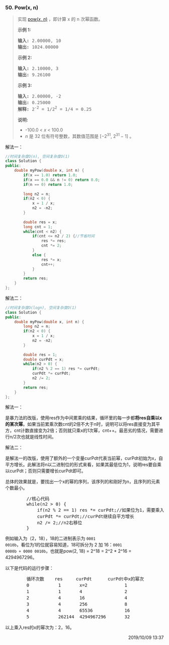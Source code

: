 ### 50. Pow(x, n)

> <div class="content__2ebE"><p>实现&nbsp;<a href="https://www.cplusplus.com/reference/valarray/pow/">pow(<em>x</em>, <em>n</em>)</a>&nbsp;，即计算 x 的 n 次幂函数。</p>
> 
> <p><strong>示例 1:</strong></p>
> 
> <pre><strong>输入:</strong> 2.00000, 10
> <strong>输出:</strong> 1024.00000
> </pre>
> 
> <p><strong>示例&nbsp;2:</strong></p>
> 
> <pre><strong>输入:</strong> 2.10000, 3
> <strong>输出:</strong> 9.26100
> </pre>
> 
> <p><strong>示例&nbsp;3:</strong></p>
> 
> <pre><strong>输入:</strong> 2.00000, -2
> <strong>输出:</strong> 0.25000
> <strong>解释:</strong> 2<sup>-2</sup> = 1/2<sup>2</sup> = 1/4 = 0.25</pre>
> 
> <p><strong>说明:</strong></p>
> 
> <ul>
> 	<li>-100.0 &lt;&nbsp;<em>x</em>&nbsp;&lt; 100.0</li>
> 	<li><em>n</em>&nbsp;是 32 位有符号整数，其数值范围是&nbsp;[−2<sup>31</sup>,&nbsp;2<sup>31&nbsp;</sup>− 1] 。</li>
> </ul>
> </div>

解法一：
```cpp
//时间复杂度O(n), 空间复杂度O(1)
class Solution {
public:
    double myPow(double x, int n) {
        if(x == 1.0) return 1.0;
        if(x == 0.0 && n != 0) return 0.0;
        if(n == 0) return 1.0;
        
        long n2 = n;
        if(n2 < 0) {
            x = 1 / x;
            n2 = -n2;
        }
        
        double res = x;
        long cnt = 1;
        while(cnt < n2) {
            if(cnt <= n2 / 2) {//节省时间
                res *= res;
                cnt *= 2;
            }
            else {
                res *= x;
                cnt++;
            }
        }
        return res;
    }
};
```

解法二：
```cpp
//时间复杂度O(logn), 空间复杂度O(1)
class Solution {
public:
    double myPow(double x, int n) {
        long n2 = n;
        if(n2 < 0) {
            x = 1 / x;
            n2 = -n2;
        }
        
        double res = 1;
        double curPdt = x;
        while(n2 > 0) {
            if(n2 % 2 == 1) res *= curPdt;
            curPdt *= curPdt;
            n2 /= 2;
        }
        return res;
    }
};
```

解法一：

是暴力法的改版，使用res作为中间累乘的结果，循环里的每一步都**将res自乘以x的某次幂**。如果当前累乘次数cnt的2倍不大于n时，说明可以将res直接变为其平方，cnt计数直接变为2倍；否则就只乘x的1次幂，cnt++。最恶劣的情况，需要进行n/2次也就是线性时间。

解法二：

是解法一的改版，使用了额外的一个变量curPdt代表当前幂，curPdt初始为x，自平方增长。此解法将n以二进制位的形式来看，如果其最低位为1，说明res要自乘以curPdt；否则只需要增长curPdt即可。

总体的效果就是，要找出一个x的幂的序列，该序列的和刚好为n，且序列的元素个数最小。
<pre>
        //核心代码
        while(n2 > 0) {
            if(n2 % 2 == 1) res *= curPdt;//如果位为1，需要乘入res
            curPdt *= curPdt;//curPdt继续自平方增长
            n2 /= 2;//n2右移位
        }
</pre>
例如输入为（2，18），18的二进制表示为 <code>0001 0010b</code>，看位为1的位就容易知道，18可拆分为 2 加 16：<code>0001 0000b + 0000 0010b</code>，也就是pow(2, 18) = 2^18 = 2^2 * 2^16 = 4294967296。

以下是代码的运行步骤：
<pre>
        循环次数    res     curPdt      curPdt中x的幂次              n2
        0           1       x=2              1                  18（0）
        1           1       4                2                  9（1）
        2           4       16               4                  4（0）
        3           4       256              8                  2（0）
        4           4       65536            16                 1（1）
        5           262144  4294967296       32                 0（终止）
</pre>
以上乘入res的x的幂次为：2，16。

<div style="text-align: right"> 2019/10/09 13:37 </div>